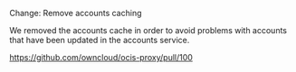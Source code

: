 Change: Remove accounts caching

We removed the accounts cache in order to avoid problems with accounts that have been updated in the accounts service.

https://github.com/owncloud/ocis-proxy/pull/100
